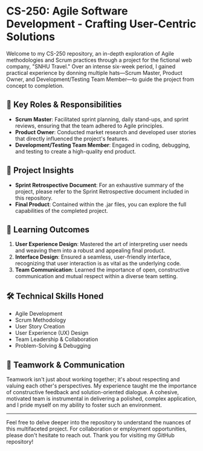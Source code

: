 # CS-250: Agile Software Development - Crafting User-Centric Solutions

Welcome to my CS-250 repository, an in-depth exploration of Agile methodologies and Scrum practices through a project for the fictional web company, "SNHU Travel." Over an intense six-week period, I gained practical experience by donning multiple hats—Scrum Master, Product Owner, and Development/Testing Team Member—to guide the project from concept to completion.

## 🌟 Key Roles & Responsibilities

- **Scrum Master**: Facilitated sprint planning, daily stand-ups, and sprint reviews, ensuring that the team adhered to Agile principles.
- **Product Owner**: Conducted market research and developed user stories that directly influenced the project's features.
- **Development/Testing Team Member**: Engaged in coding, debugging, and testing to create a high-quality end product.

## 📘 Project Insights

- **Sprint Retrospective Document**: For an exhaustive summary of the project, please refer to the Sprint Retrospective document included in this repository.
- **Final Product**: Contained within the .jar files, you can explore the full capabilities of the completed project.

## 📌 Learning Outcomes

1. **User Experience Design**: Mastered the art of interpreting user needs and weaving them into a robust and appealing final product.
2. **Interface Design**: Ensured a seamless, user-friendly interface, recognizing that user interaction is as vital as the underlying code.
3. **Team Communication**: Learned the importance of open, constructive communication and mutual respect within a diverse team setting.

## 🛠 Technical Skills Honed

- Agile Development
- Scrum Methodology
- User Story Creation
- User Experience (UX) Design
- Team Leadership & Collaboration
- Problem-Solving & Debugging

## 🎯 Teamwork & Communication

Teamwork isn't just about working together; it's about respecting and valuing each other's perspectives. My experience taught me the importance of constructive feedback and solution-oriented dialogue. A cohesive, motivated team is instrumental in delivering a polished, complex application, and I pride myself on my ability to foster such an environment.

---

Feel free to delve deeper into the repository to understand the nuances of this multifaceted project. For collaboration or employment opportunities, please don't hesitate to reach out. Thank you for visiting my GitHub repository!
